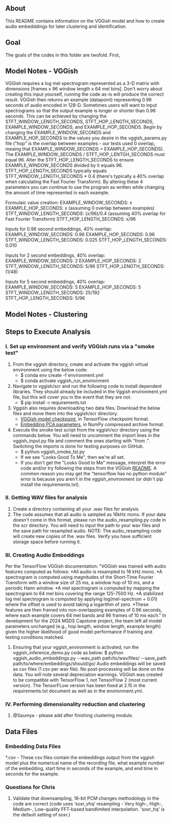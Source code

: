 ## About
This README contains information on the VGGish model and how to create audio embedddings for later clustering and identification.

## Goal
The goals of the codes in this folder are twofold. First, 

## Model Notes - VGGish
VGGish requires a log mel spectrogram represented as a 3-D matrix with dimensions [frames x 96 window length x 64 mel bins]. Don't worry about creating this input yourself, running the code as-is will produce the correct result. VGGish then returns an example (datapoint) representing 0.96 seconds of audio encoded in 128-D. Sometimes users will want to input spectrograms so that the output example is longer or shorter than 0.96 seconds. This can be achieved by changing the STFT_WINDOW_LENGTH_SECONDS, STFT_HOP_LENGTH_SECONDS, EXAMPLE_WINDOW_SECONDS, and EXAMPLE_HOP_SECONDS. Begin by changing the EXAMPLE_WINDOW_SECONDS and EXAMPLE_HOP_SECONDS to the values you desire in the vggish_params.py file ("hop" is the overlap between examples - our tests used 0 overlap, meaing that EXAMPLE_WINDOW_SECONDS = EXAMPLE_HOP_SECONDS). The EXAMPLE_WINDOW_SECONDS / STFT_HOP_LENTGH_SECONDS must equal 96. Alter the STFT_HOP_LENGTH_SECONDS to ensure EXAMPLE_WINDOW_SECONDS divided by it equals 96. STFT_HOP_LENGTH_SECONDS typically equals STFT_WINDOW_LENGTH_SECONDS * 0.4 (there's typically a 40% overlap when calculating the Fast Fourier Transform). By altering these 4 parameters you can continue to use the program as written while changing the amount of time represented in each example.

Formulaic value creation:
EXAMPLE_WINDOW_SECONDS: x
EXAMPLE_HOP_SECONDS: x (assuming 0 overlap between examples)
STFT_WINDOW_LENGTH_SECONDS: (x/96)/0.4 (assuming 40% overlap for Fast Fourier Transform)
STFT_HOP_LENGTH_SECONDS: x/96

Inputs for 0.96 second embeddings, 40% overlap:
EXAMPLE_WINDOW_SECONDS: 0.96
EXAMPLE_HOP_SECONDS: 0.96
STFT_WINDOW_LENGTH_SECONDS: 0.025
STFT_HOP_LENGTH_SECONDS: 0.010

Inputs for 2 second embeddings, 40% overlap:
EXAMPLE_WINDOW_SECONDS: 2
EXAMPLE_HOP_SECONDS: 2
STFT_WINDOW_LENGTH_SECONDS: 5/96
STFT_HOP_LENGTH_SECONDS: (1/48)

Inputs for 5 second embeddings, 40% overlap:
EXAMPLE_WINDOW_SECONDS: 5
EXAMPLE_HOP_SECONDS: 5
STFT_WINDOW_LENGTH_SECONDS: 25/192
STFT_HOP_LENGTH_SECONDS: 5/96


## Model Notes - Clustering


## Steps to Execute Analysis

### I. Set up environment and verify VGGish runs via a "smoke test"
1. From the vggish directory, create and activate the vggish virtual environment using the below code:
    - $ conda env create -f environment.yml 
    - $ conda activate vggish_run_environment
2. Navigate to vggish/scr and run the following code to install dependent libraries. They should already be included in the Vggish environment.yml file, but this will cover you in the event that they are not.
    - $ pip install -r requirements.txt
3. Vggish also requires downloading two data files. Download the below files and move them into the vggish/scr directory.
    - [VGGish model checkpoint](https://storage.googleapis.com/audioset/vggish_model.ckpt),
    in TensorFlow checkpoint format.
    - [Embedding PCA parameters](https://storage.googleapis.com/audioset/vggish_pca_params.npz),
    in NumPy compressed archive format.
4. Execute the smoke test script from the vggish/scr directory using the commands below. You will need to uncomment the import lines in the vggish_input.py file and comment the ones starting with "from .". Switching the imports is done for testing purposes on GitHub.
    - $ python vggish_smoke_tst.py
    - If we see "Looks Good To Me", then we're all set.
    - If you don't get the "Looks Good to Me" message, interpret the error code and/or try following the steps from the VGGish [README](https://github.com/tensorflow/models/blob/master/research/audioset/vggish/README.md). A common reason you may get the "tensorflow has no python module" error is because you aren't in the vggish_environment (or didn't pip install the requirements.txt).

### II. Getting WAV files for analysis
1. Create a directory containing all your .wav files for analysis.
2. The code assumes that all audio is sampled as 16kHz mono. If your data doesn't come in this format, please run the audio_resampling.py code in the scr directory. You will need to input the path to your wav files and the save path for resampled audio. NOTE: The audio_resampling code will create new copies of the .wav files. Verify you have sufficient storage space before running it.

### III. Creating Audio Embeddings
Per the TensorFlow VGGish documentation:
"VGGish was trained with audio features computed as follows:
    *All audio is resampled to 16 kHz mono.
    *A spectrogram is computed using magnitudes of the Short-Time Fourier Transform with a window size of 25 ms, a window hop of 10 ms, and a periodic Hann window.
    *A mel spectrogram is computed by mapping the spectrogram to 64 mel bins covering the range 125-7500 Hz.
    *A stabilized log mel spectrogram is computed by applying log(mel-spectrum + 0.01) where the offset is used to avoid taking a logarithm of zero.
    *These features are then framed into non-overlapping examples of 0.96 seconds, where each example covers 64 mel bands and 96 frames of 10 ms each."
In development for the 2024 MSDS Capstone project, the team left all model parameters unchanged (e.g., hop length, window length, example length) given the higher likelihood of good model performance if training and testing conditions matched.
1. Ensuring that your vggish_environment is activated, run the vggish_inference_demo.py code as below:
      $ python vggish_audio_embeddings.py --wav_path path/to/wav/files/ --save_path path/to/where/embeddings/should/go/
Audio embeddings will be saved as csv files (1 csv per wav file). No post-processing will be done on the data.
You will note several depreciation warnings. VGGish was created to be compatible with TensorFlow 1, not TensorFlow 2 (most current version). The TensorFLow version has been fixed at 2.15 in the requirements.txt document as well as in the environment.yml.

### IV. Performing dimensionality reduction and clustering
1. @Saumya - please add after finishing clustering module.


## Data Files

### Embedding Data Files
\*.csv - These csv files contain the embeddings output from the vggish model plus the numerical name of the recording file, what example number of the embedding, start time in seconds of the example, and end time in seconds for the example.

### Questions for Chris
1. Validate that downsampling, 16-bit PCM changes methodology in the code are correct (code uses ‘soxr_vhq’ resampling - Very high-, High-, Medium-, Low-quality FFT-based bandlimited interpolation. 'soxr_hq' is the default setting of soxr.)